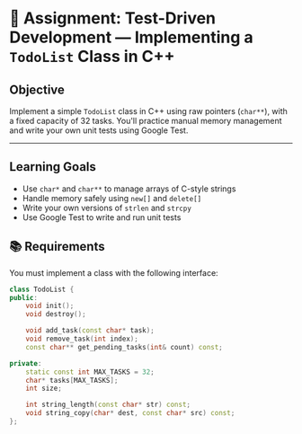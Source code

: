 # 📝 Assignment: Test-Driven Development — Implementing a `TodoList` Class in C++


## Objective

Implement a simple `TodoList` class in C++ using raw pointers (`char**`), with a fixed capacity of 32 tasks. You'll practice manual memory management and write your own unit tests using Google Test.

---

## Learning Goals

- Use `char*` and `char**` to manage arrays of C-style strings
- Handle memory safely using `new[]` and `delete[]`
- Write your own versions of `strlen` and `strcpy`
- Use Google Test to write and run unit tests

## 📚 Requirements

You must implement a class with the following interface:

```cpp
class TodoList {
public:
    void init();     
    void destroy();  

    void add_task(const char* task);
    void remove_task(int index);
    const char** get_pending_tasks(int& count) const;

private:
    static const int MAX_TASKS = 32;
    char* tasks[MAX_TASKS];
    int size;

    int string_length(const char* str) const;
    void string_copy(char* dest, const char* src) const;
};
```